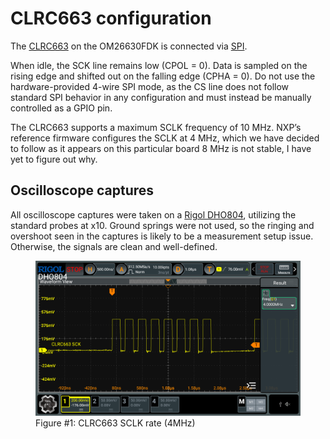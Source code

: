 # CLRC663 configuration

The [CLRC663](https://www.nxp.com/products/CLRC66303HN) on the OM26630FDK is
connected via [SPI](https://en.wikipedia.org/wiki/Serial_Peripheral_Interface).

When idle, the SCK line remains low (CPOL = 0). Data is sampled on the rising
edge and shifted out on the falling edge (CPHA = 0). Do not use the
hardware-provided 4-wire SPI mode, as the CS line does not follow standard SPI
behavior in any configuration and must instead be manually controlled as a GPIO
pin.

The CLRC663 supports a maximum SCLK frequency of 10 MHz. NXP’s reference
firmware configures the SCLK at 4 MHz, which we have decided to follow as it
appears on this particular board 8 MHz is not stable, I have yet to figure out
why.

## Oscilloscope captures

All oscilloscope captures were taken on a [Rigol DHO804](https://www.rigolna.com/products/rigol-digital-oscilloscopes/dho800/),
utilizing the standard probes at x10. Ground springs were not used, so the
ringing and overshoot seen in the captures is likely to be a measurement setup
issue. Otherwise, the signals are clean and well-defined.

<figure>
<img src="../assets/clrc663-sck.png">
<figcaption>Figure #1: CLRC663 SCLK rate (4MHz)</figcaption>
</figure>

